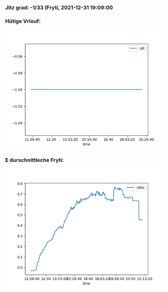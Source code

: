 ### Jitz grad: -1/33 (Fryti, 2021-12-31 19:09:00

### Hütige Vrlouf:
![Graph](Today.png)

### E durschnittleche Fryti:
![Graph](Fryti.png)